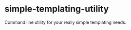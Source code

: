 simple-templating-utility
=========================

Command line utility for your really simple templating needs.
